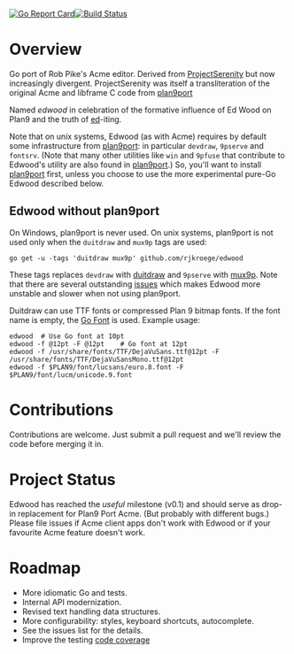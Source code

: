 [![Go Report Card](https://goreportcard.com/badge/github.com/rjkroege/edwood)](https://goreportcard.com/report/github.com/rjkroege/edwood)[![Build Status](https://travis-ci.com/rjkroege/edwood.svg?branch=master)](https://travis-ci.com/rjkroege/edwood)

# Overview
Go port of Rob Pike's Acme editor. Derived from
[ProjectSerenity](https://github.com/ProjectSerenity/acme) but now
increasingly divergent. ProjectSerenity was itself a transliteration
of the original Acme and libframe C code from
[plan9port](https://9fans.github.io/plan9port/)

Named *edwood* in celebration of the  formative influence of Ed Wood on
Plan9 and the truth of
[ed](http://www.dcs.ed.ac.uk/home/jec/texts/ed.html)-iting.

Note that on unix systems, Edwood (as with Acme) requires by default some
infrastructure from [plan9port](https://9fans.github.io/plan9port/):
in particular `devdraw`, `9pserve` and `fontsrv`. (Note that many other
utilities like `win` and `9pfuse` that contribute to Edwood's utility
are also found in [plan9port](https://9fans.github.io/plan9port/).) So, you'll want to
install [plan9port](https://9fans.github.io/plan9port/) first, unless
you choose to use the more experimental pure-Go Edwood described below.

## Edwood without plan9port

On Windows, plan9port is never used. On unix systems, plan9port is not
used only when the `duitdraw` and `mux9p` tags are used:

	go get -u -tags 'duitdraw mux9p' github.com/rjkroege/edwood

These tags replaces `devdraw` with
[duitdraw](https://github.com/ktye/duitdraw) and `9pserve` with
[mux9p](https://github.com/fhs/mux9p). Note that there are several
outstanding [issues](https://github.com/rjkroege/edwood/issues/205)
which makes Edwood more unstable and slower when not using plan9port.

Duitdraw can use TTF fonts or compressed Plan 9 bitmap fonts. If the font
name is empty, the [Go Font](https://blog.golang.org/go-fonts) is used.
Example usage:

	edwood	# Use Go font at 10pt
	edwood -f @12pt -F @12pt	# Go font at 12pt
	edwood -f /usr/share/fonts/TTF/DejaVuSans.ttf@12pt -F /usr/share/fonts/TTF/DejaVuSansMono.ttf@12pt
	edwood -f $PLAN9/font/lucsans/euro.8.font -F $PLAN9/font/lucm/unicode.9.font


# Contributions
Contributions are welcome. Just submit a pull request and we'll review
the code before merging it in.

# Project Status
Edwood has reached the *useful* milestone (v0.1) and should
serve as drop-in replacement for Plan9 Port Acme. (But probably with
different bugs.) Please file issues if Acme client apps don't work
with Edwood or if your favourite Acme feature doesn't work.

# Roadmap

* More idiomatic Go and tests.
* Internal API modernization.
* Revised text handling data structures.
* More configurability: styles, keyboard shortcuts, autocomplete.
* See the issues list for the details.
* Improve the testing [code coverage](https://codecov.io/gh/rjkroege/edwood)
